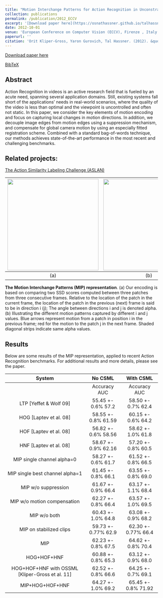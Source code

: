 ```yaml
---
title: "Motion Interchange Patterns for Action Recognition in Unconstrained Videos"
collection: publications
permalink: /publication/2012_ECCV
excerpt: '[Download paper here](https://osnathassner.github.io/talhassner/projects/MIP/MIP_eccv12.pdf)'
date: 2012-10-01
venue: 'European Conference on Computer Vision (ECCV), Firenze , Italy'
paperurl: ''
citation: 'Orit Kliper-Gross, Yaron Gurovich, Tal Hassner. (2012). &quot;Motion Interchange Patterns for Action Recognition in Unconstrained Videos.&quot; <i>European Conference on Computer Vision (ECCV), Firenze , Italy</i>.'
---
```


[Download paper here](https://osnathassner.github.io/talhassner/projects/MIP/MIP_eccv12.pdf)

[BibTeX](https://osnathassner.github.io/talhassner/projects/MIP/BibTeX.txt)


Abstract
------
Action Recognition in videos is an active research field that is fueled by an acute need, spanning several application domains. Still, existing systems fall short of the applications’ needs in real-world scenarios, where the quality of the video is less than optimal and the viewpoint is uncontrolled and often not static. In this paper, we consider the key elements of motion encoding and focus on capturing local changes in motion directions. In addition, we decouple image edges from motion edges using a suppression mechanism, and compensate for global camera motion by using an especially fitted registration scheme. Combined with a standard bag-of-words technique, our methods achieves state-of-the-art performance in the most recent and challenging benchmarks. 

Related projects:
------
[The Action Similarity Labeling Challenge (ASLAN)](https://www.openu.ac.il/home/hassner/data/ASLAN/ASLAN.html)<br/>


| <img src='https://osnathassner.github.io/talhassner/projects/MIP/mip.jpg' width='300'> | <img src='https://osnathassner.github.io/talhassner/projects/MIP/alphaij.jpg' width='300'>   | 
|:--------:|:-------:|
| (a) | (b) |

**The Motion Interchange Patterns (MIP) representation**. (a) Our encoding is based on comparing two SSD scores computed between three patches from three consecutive frames. Relative to the location of the patch in the current frame, the location of the patch in the previous (next) frame is said to be in direction i (j); The angle between directions i and j is denoted alpha. (b) Illustrating the different motion patterns captured by different i and j values. Blue arrows represent motion from a patch in position i in the previous frame; red for the motion to the patch j in the next frame. Shaded diagonal strips indicate same alpha values.

Results
------
Below are some results of the MIP representation, applied to recent Action Recognition benchmarks. For additional results and more details, please see the paper.

| System | No CSML   | With CSML | 
|:--------:|:-------:|:-------:|
|        | Accuracy	AUC | Accuracy	AUC |
| LTP \[Yeffet & Wolf 09] |55.45 +- 0.6%  57.2	| 58.50 +- 0.7%	62.4 |
| HOG \[Laptev et al. 08] |58.55 +- 0.8%	61.59	| 60.15 +- 0.6%	64.2 | 
| HOF \[Laptev et al. 08]	| 56.82 +- 0.6%	58.56	| 58.62 +- 1.0%	61.8 |
| HNF \[Laptev et al. 08]	| 58.67 +- 0.9%	62.16	| 57.20 +- 0.8%	60.5 |
| MIP single channel alpha=0	| 58.27 +- 0.6%	61.7	| 61.52 +- 0.8%	66.5 |
| MIP single best channel alpha=1	| 61.45 +- 0.8%	66.1 |	63.55 +- 0.8%	69.0 |
| MIP w/o suppression	| 61.67 +- 0.9%	66.4 |	63.17 +- 1.1%	68.4 |
| MIP w/o motion compensation	| 62.27 +- 0.8%	66.4	| 63.57 +- 1.0%	69.5 |
| MIP w/o both	| 60.43 +- 1.0%	64.8	| 63.08 +- 0.9%	68.2 |
| MIP on stabilized clips |	59.73 +- 0.77%	62.9	| 62.30 +- 0.77%	66.4 |
| MIP	| 62.23 +- 0.8%	67.5	| 64.62 +- 0.8%	70.4 |
| HOG+HOF+HNF	| 60.88 +- 0.8%	65.3	| 63.12 +- 0.9%	68.0 |
| HOG+HOF+HNF with OSSML \[Kliper-Gross et al. 11]	| 62.52 +- 0.8%	66.6	| 64.25 +- 0.7%	69.1 |
| MIP+HOG+HOF+HNF	| 64.27 +- 1.0%	69.2	| 65.45 +- 0.8%	71.92 |
